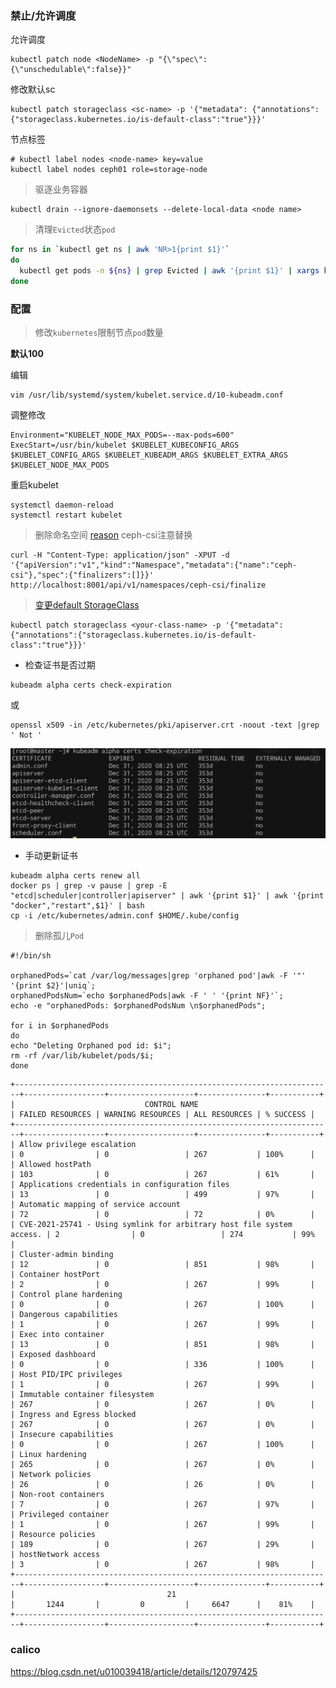 ### 禁止/允许调度


允许调度

```shell
kubectl patch node <NodeName> -p "{\"spec\":{\"unschedulable\":false}}"
```
    
修改默认sc

```shell
kubectl patch storageclass <sc-name> -p '{"metadata": {"annotations":{"storageclass.kubernetes.io/is-default-class":"true"}}}'
```

节点标签

```shell
# kubectl label nodes <node-name> key=value
kubectl label nodes ceph01 role=storage-node
```
    
> 驱逐业务容器

```shell
kubectl drain --ignore-daemonsets --delete-local-data <node name>
```
    
> 清理`Evicted`状态`pod`

```bash
for ns in `kubectl get ns | awk 'NR>1{print $1}'`
do
  kubectl get pods -n ${ns} | grep Evicted | awk '{print $1}' | xargs kubectl delete pod -n ${ns}
done
```
    
### 配置

> 修改`kubernetes`限制节点`pod`数量

**默认100**

编辑

```shell
vim /usr/lib/systemd/system/kubelet.service.d/10-kubeadm.conf
```
    
调整修改

    Environment="KUBELET_NODE_MAX_PODS=--max-pods=600"
    ExecStart=/usr/bin/kubelet $KUBELET_KUBECONFIG_ARGS $KUBELET_CONFIG_ARGS $KUBELET_KUBEADM_ARGS $KUBELET_EXTRA_ARGS $KUBELET_NODE_MAX_PODS

重启kubelet

```shell
systemctl daemon-reload
systemctl restart kubelet
```

> 删除命名空间
[reason](https://www.yuque.com/imroc/kubernetes-troubleshooting/pnl1nf)
ceph-csi注意替换

    curl -H "Content-Type: application/json" -XPUT -d '{"apiVersion":"v1","kind":"Namespace","metadata":{"name":"ceph-csi"},"spec":{"finalizers":[]}}' http://localhost:8001/api/v1/namespaces/ceph-csi/finalize
    
> [变更default StorageClass](https://blog.csdn.net/engchina/article/details/88529380)
```shell
kubectl patch storageclass <your-class-name> -p '{"metadata": {"annotations":{"storageclass.kubernetes.io/is-default-class":"true"}}}'
```
- 检查证书是否过期


```shell
kubeadm alpha certs check-expiration
```
      
或

```shell
openssl x509 -in /etc/kubernetes/pki/apiserver.crt -noout -text |grep ' Not '
```
      
![](images/outofdate.jpg)

- 手动更新证书

```shell
kubeadm alpha certs renew all
docker ps | grep -v pause | grep -E "etcd|scheduler|controller|apiserver" | awk '{print $1}' | awk '{print "docker","restart",$1}' | bash
cp -i /etc/kubernetes/admin.conf $HOME/.kube/config
```

> 删除孤儿`Pod`

```shell
#!/bin/sh

orphanedPods=`cat /var/log/messages|grep 'orphaned pod'|awk -F '"' '{print $2}'|uniq`;
orphanedPodsNum=`echo $orphanedPods|awk -F ' ' '{print NF}'`;
echo -e "orphanedPods: $orphanedPodsNum \n$orphanedPods";

for i in $orphanedPods
do
echo "Deleting Orphaned pod id: $i";
rm -rf /var/lib/kubelet/pods/$i;
done
```

```shell
+-----------------------------------------------------------------------+------------------+-------------------+---------------+-----------+
|                             CONTROL NAME                              | FAILED RESOURCES | WARNING RESOURCES | ALL RESOURCES | % SUCCESS |
+-----------------------------------------------------------------------+------------------+-------------------+---------------+-----------+
| Allow privilege escalation                                            | 0                | 0                 | 267           | 100%      |
| Allowed hostPath                                                      | 103              | 0                 | 267           | 61%       |
| Applications credentials in configuration files                       | 13               | 0                 | 499           | 97%       |
| Automatic mapping of service account                                  | 72               | 0                 | 72            | 0%        |
| CVE-2021-25741 - Using symlink for arbitrary host file system access. | 2                | 0                 | 274           | 99%       |
| Cluster-admin binding                                                 | 12               | 0                 | 851           | 98%       |
| Container hostPort                                                    | 2                | 0                 | 267           | 99%       |
| Control plane hardening                                               | 0                | 0                 | 267           | 100%      |
| Dangerous capabilities                                                | 1                | 0                 | 267           | 99%       |
| Exec into container                                                   | 13               | 0                 | 851           | 98%       |
| Exposed dashboard                                                     | 0                | 0                 | 336           | 100%      |
| Host PID/IPC privileges                                               | 1                | 0                 | 267           | 99%       |
| Immutable container filesystem                                        | 267              | 0                 | 267           | 0%        |
| Ingress and Egress blocked                                            | 267              | 0                 | 267           | 0%        |
| Insecure capabilities                                                 | 0                | 0                 | 267           | 100%      |
| Linux hardening                                                       | 265              | 0                 | 267           | 0%        |
| Network policies                                                      | 26               | 0                 | 26            | 0%        |
| Non-root containers                                                   | 7                | 0                 | 267           | 97%       |
| Privileged container                                                  | 1                | 0                 | 267           | 99%       |
| Resource policies                                                     | 189              | 0                 | 267           | 29%       |
| hostNetwork access                                                    | 3                | 0                 | 267           | 98%       |
+-----------------------------------------------------------------------+------------------+-------------------+---------------+-----------+
|                                  21                                   |       1244       |         0         |     6647      |    81%    |
+-----------------------------------------------------------------------+------------------+-------------------+---------------+-----------+

```

### calico

https://blog.csdn.net/u010039418/article/details/120797425